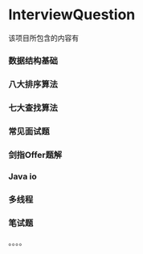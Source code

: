# InterviewQuestion
该项目所包含的内容有
### 数据结构基础
### 八大排序算法
### 七大查找算法
### 常见面试题
### 剑指Offer题解
### Java io
### 多线程
### 笔试题
。。。。
